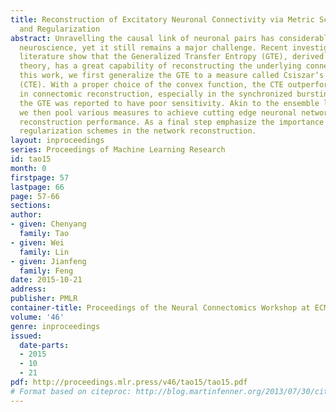 ```yaml
---
title: Reconstruction of Excitatory Neuronal Connectivity via Metric Score Pooling
  and Regularization
abstract: Unravelling the causal link of neuronal pairs has considerable impacts in
  neuroscience, yet it still remains a major challenge. Recent investigations in the
  literature show that the Generalized Transfer Entropy (GTE), derived from information
  theory, has a great capability of reconstructing the underlying connectomics. In
  this work, we first generalize the GTE to a measure called Csiszar’s Transfer Entropy
  (CTE). With a proper choice of the convex function, the CTE outperforms the GTE
  in connectomic reconstruction, especially in the synchronized bursting regime where
  the GTE was reported to have poor sensitivity. Akin to the ensemble learning approach,
  we then pool various measures to achieve cutting edge neuronal network connectomic
  reconstruction performance. As a final step emphasize the importance of introducing
  regularization schemes in the network reconstruction.
layout: inproceedings
series: Proceedings of Machine Learning Research
id: tao15
month: 0
firstpage: 57
lastpage: 66
page: 57-66
sections: 
author:
- given: Chenyang
  family: Tao
- given: Wei
  family: Lin
- given: Jianfeng
  family: Feng
date: 2015-10-21
address: 
publisher: PMLR
container-title: Proceedings of the Neural Connectomics Workshop at ECML 2014
volume: '46'
genre: inproceedings
issued:
  date-parts:
  - 2015
  - 10
  - 21
pdf: http://proceedings.mlr.press/v46/tao15/tao15.pdf
# Format based on citeproc: http://blog.martinfenner.org/2013/07/30/citeproc-yaml-for-bibliographies/
---
```

